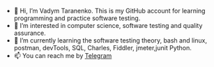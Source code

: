 - 👋 Hi, I’m Vadym Taranenko. This is my GitHub account for learning programming and practice software testing.
- 👀 I’m interested in computer science, software testing and quality assurance.
- 🌱 I’m currently learning the software testing theory, bash and linux, postman, devTools, SQL, Charles, Fiddler, jmeter,junit Python.
- 📫 You can reach me by <a href="https://t.me/@Idiosyncrasy" rel="nofollow">Telegram</a>


